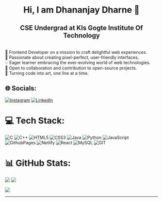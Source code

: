 # <h1 align="center">Hi, I am Dhananjay Dharne 👋 </h1>
 <h2 align="center">CSE Undergrad at Kls Gogte Institute Of Technology</h2>

<br>
🚀 Frontend Developer on a mission to craft delightful web experiences.<br>🎨 Passionate about creating pixel-perfect, user-friendly interfaces.<br>💡 Eager learner embracing the ever-evolving world of web technologies.<br>🤝 Open to collaboration and contribution to open-source projects.<br>🌟 Turning code into art, one line at a time.


## 🌐 Socials:
[![Instagram](https://img.shields.io/badge/Instagram-%23E4405F.svg?logo=Instagram&logoColor=white)](https://www.instagram.com/__dhananjay.d_/) [![LinkedIn](https://img.shields.io/badge/LinkedIn-%230077B5.svg?logo=linkedin&logoColor=white)](https://www.linkedin.com/in/dhananjay-dharne-663856235/) 

# 💻 Tech Stack:
![C](https://img.shields.io/badge/c-%2300599C.svg?style=for-the-badge&logo=c&logoColor=white) ![C++](https://img.shields.io/badge/c++-%2300599C.svg?style=for-the-badge&logo=c%2B%2B&logoColor=white) ![HTML5](https://img.shields.io/badge/html5-%23E34F26.svg?style=for-the-badge&logo=html5&logoColor=white) ![CSS3](https://img.shields.io/badge/css3-%231572B6.svg?style=for-the-badge&logo=css3&logoColor=white) ![Java](https://img.shields.io/badge/java-%23ED8B00.svg?style=for-the-badge&logo=openjdk&logoColor=white) ![Python](https://img.shields.io/badge/python-3670A0?style=for-the-badge&logo=python&logoColor=ffdd54) ![JavaScript](https://img.shields.io/badge/javascript-%23323330.svg?style=for-the-badge&logo=javascript&logoColor=%23F7DF1E) ![GithubPages](https://img.shields.io/badge/github%20pages-121013?style=for-the-badge&logo=github&logoColor=white) ![Netlify](https://img.shields.io/badge/netlify-%23000000.svg?style=for-the-badge&logo=netlify&logoColor=#00C7B7) ![React](https://img.shields.io/badge/react-%2320232a.svg?style=for-the-badge&logo=react&logoColor=%2361DAFB) ![MySQL](https://img.shields.io/badge/mysql-%2300000f.svg?style=for-the-badge&logo=mysql&logoColor=white) ![GIT](https://img.shields.io/badge/Git-fc6d26?style=for-the-badge&logo=git&logoColor=white)
# 📊 GitHub Stats:
![](https://github-readme-stats.vercel.app/api?username=Dhananjay-D&theme=radical&hide_border=true&include_all_commits=true&count_private=true)<span></span>
![](https://github-readme-streak-stats.herokuapp.com/?user=Dhananjay-D&theme=radical&hide_border=true)<br/>

![](https://github-readme-stats.vercel.app/api/top-langs/?username=Dhananjay-D&theme=radical&hide_border=true&include_all_commits=true&count_private=true&layout=compact)

---

<!-- Proudly created with GPRM ( https://gprm.itsvg.in ) -->
